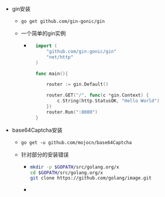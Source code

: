 
- gin安装
    -  `go get github.com/gin-gonic/gin`

    - 一个简单的gin实例

        - ```go
            import (
                "github.com/gin-gonic/gin"
                "net/http"
            )

            func main(){

                router := gin.Default()

                router.GET("/", func(c *gin.Context) {
                    c.String(http.StatusOK, "Hello World")
                })
                router.Run(":8000")
            }
            ```

-   base64Captcha安装


    -   `go get -u github.com/mojocn/base64Captcha`

    -   针对部分的安装错误


        -   ```bash
            mkdir -p $GOPATH/src/golang.org/x
            cd $GOPATH/src/golang.org/x
            git clone https://github.com/golang/image.git
            ```

        -   
